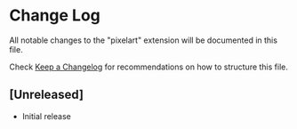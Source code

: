# Change Log

All notable changes to the "pixelart" extension will be documented in this file.

Check [Keep a Changelog](http://keepachangelog.com/) for recommendations on how to structure this file.

## [Unreleased]

- Initial release